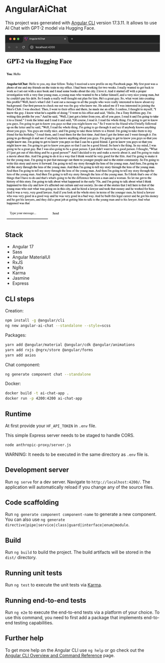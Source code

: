 # AngularAiChat

This project was generated with [Angular CLI](https://github.com/angular/angular-cli) version 17.3.11.
It allows to use AI Chat with GPT-2 model via Hugging Face.

![alt text](example.png "Example")

## Stack

- Angular 17
- Sass
- Angular MaterialUI
- RxJS
- NgRx
- Karma
- Jasmine
- Express

## CLI steps

Creation:

```sh
npm install -g @angular/cli
ng new angular-ai-chat --standalone --style=scss
```

Packages:

```sh
yarn add @angular/material @angular/cdk @angular/animations
yarn add rxjs @ngrx/store @angular/forms
yarn add axios
```

Chat component:

```sh
ng generate component chat --standalone
```

Docker:

```sh
docker build -t ai-chat-app .
docker run -p 4200:4200 ai-chat-app
```

## Runtime

At first provide your `HF_API_TOKEN` in `.env` file.

This simple Express server needs to be staged to handle CORS.

```sh
node anthropic-proxy/server.js
```

WARNING: It needs to be executed in the same directory as `.env` file is.

## Development server

Run `ng serve` for a dev server. Navigate to `http://localhost:4200/`. The application will automatically reload if you change any of the source files.

## Code scaffolding

Run `ng generate component component-name` to generate a new component. You can also use `ng generate directive|pipe|service|class|guard|interface|enum|module`.

## Build

Run `ng build` to build the project. The build artifacts will be stored in the `dist/` directory.

## Running unit tests

Run `ng test` to execute the unit tests via [Karma](https://karma-runner.github.io).

## Running end-to-end tests

Run `ng e2e` to execute the end-to-end tests via a platform of your choice. To use this command, you need to first add a package that implements end-to-end testing capabilities.

## Further help

To get more help on the Angular CLI use `ng help` or go check out the [Angular CLI Overview and Command Reference](https://angular.io/cli) page.
